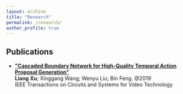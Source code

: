 ```yaml
---
layout: archive
title: "Research"
permalink: /research/
author_profile: true
---
```


## Publications

- [**"Cascaded Boundary Network for High-Quality Temporal Action Proposal Generation"**](https://ieeexplore.ieee.org/abstract/document/8852682)  
**Liang Xu**; Xinggang Wang; Wenyu Liu; Bin Feng. @2019  
IEEE Transactions on Circuits and Systems for Video Technology
